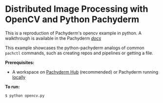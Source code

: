 # Distributed Image Processing with OpenCV and Python Pachyderm

This is a reproduction of Pachyderm's opencv example in python. A walkthrough is available in the Pachyderm *[docs](https://docs.pachyderm.io/en/latest/getting_started/beginner_tutorial.html)*

This example showcases the python-pachyderm analogs of common `pachctl` commands, such as creating repos and pipelines or getting a file.

**Prerequisites:**
- A workspace on [Pachyderm Hub](https://docs.pachyderm.com/latest/hub/hub_getting_started/) (recommended) or Pachyderm running [locally](https://docs.pachyderm.com/latest/getting_started/local_installation/)

**To run:**
```shell
$ python opencv.py
```